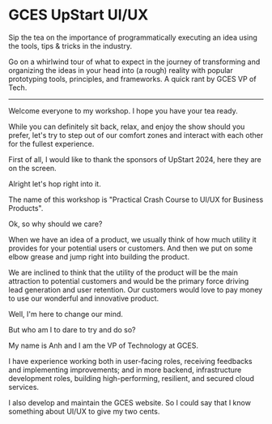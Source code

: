 # GCES UpStart UI/UX

Sip the tea on the importance of programmatically executing an idea using the tools, tips & tricks in the industry.

Go on a whirlwind tour of what to expect in the journey of transforming and organizing the ideas in your head into (a rough) reality with popular prototyping tools, principles, and frameworks. A quick rant by GCES VP of Tech.

---

Welcome everyone to my workshop. I hope you have your tea ready.

While you can definitely sit back, relax, and enjoy the show should you prefer, let's try to step out of our comfort zones and interact with each other for the fullest experience.

First of all, I would like to thank the sponsors of UpStart 2024, here they are on the screen.

Alright let's hop right into it.

The name of this workshop is "Practical Crash Course to UI/UX for Business Products".

Ok, so why should we care?

When we have an idea of a product, we usually think of how much utility it provides for your potential users or customers. And then we put on some elbow grease and jump right into building the product.

We are inclined to think that the utility of the product will be the main attraction to potential customers and would be the primary force driving lead generation and user retention. Our customers would love to pay money to use our wonderful and innovative product.

Well, I'm here to change our mind.

But who am I to dare to try and do so?

My name is Anh and I am the VP of Technology at GCES.

I have experience working both in user-facing roles, receiving feedbacks and implementing improvements; and in more backend, infrastructure development roles, building high-performing, resilient, and secured cloud services.

I also develop and maintain the GCES website. So I could say that I know something about UI/UX to give my two cents.